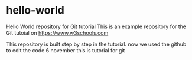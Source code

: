 # hello-world
Hello World repository for Git tutorial
This is an example repository for the Git tutoial on https://www.w3schools.com

This repository is built step by step in the tutorial.
now we used the github to edit the code
6 november
this is tutorial for git
